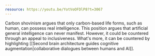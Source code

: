```yaml
---
resource: https://youtu.be/YotVoOFDlP8?t=3067
---
```


Carbon shovinism argues that only carbon-based life forms, such as human, can possess real intelligence. This position argues that artificial general intelligence can never manifest. However, it could be countered through an appeal to inclusiveness. What's more, it can be countered by highlighting [[Second brain architecture guides cognitive augmentation|collaborative dialogues between humans and AI]].